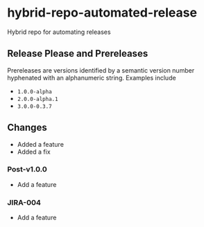 # hybrid-repo-automated-release

Hybrid repo for automating releases

## Release Please and Prereleases 

Prereleases are versions identified by a semantic version number hyphenated with an alphanumeric string. Examples include

- `1.0.0-alpha`
- `2.0.0-alpha.1`
- `3.0.0-0.3.7`

## Changes

- Added a feature
- Added a fix

### Post-v1.0.0

- Add a feature

### JIRA-004

- Add a feature
